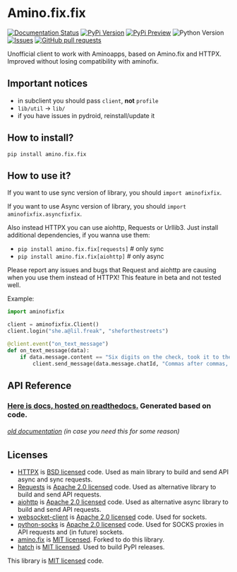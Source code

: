 # Amino.fix.fix

[![Documentation Status](https://readthedocs.org/projects/aminofixfix/badge/?version=latest)](https://aminofixfix.readthedocs.io/en/latest/?badge=latest)
[![PyPi Version](https://img.shields.io/pypi/v/amino.fix.fix.svg)](https://pypi.python.org/pypi/amino.fix.fix/)
[![PyPi Preview](https://img.shields.io/badge/pypi_pre-v1.0.7b4-blue)](https://pypi.org/project/amino.fix.fix/#history)
![Python Version](https://img.shields.io/badge/python-%3E%3D3.8-orange)
[![Issues](https://img.shields.io/github/issues-raw/imperialwool/amino.fix.fix.svg?maxAge=25000)](https://github.com/imperialwool/Amino.fix.fix/issues)
[![GitHub pull requests](https://img.shields.io/github/issues-pr/imperialwool/amino.fix.fix.svg?style=flat)](https://github.com/imperialwool/Amino.fix.fix/pulls)

Unofficial client to work with Aminoapps, based on Amino.fix and HTTPX. Improved without losing compatibility with aminofix.

## Important notices

- in subclient you should pass `client`, **not** `profile`
- `lib/util` -> `lib/`
- if you have issues in pydroid, reinstall/update it

## How to install?

`pip install amino.fix.fix`

## How to use it?

If you want to use sync version of library, you should `import aminofixfix`.

If you want to use Async version of library, you should `import aminofixfix.asyncfixfix`.

Also instead HTTPX you can use aiohttp, Requests or Urllib3. Just install additional dependencies, if you wanna use them:

- `pip install amino.fix.fix[requests]` # only sync
- `pip install amino.fix.fix[aiohttp]` # only async

Please report any issues and bugs that Request and aiohttp are causing when you use them instead of HTTPX! This feature in beta and not tested well.

Example:

```python
import aminofixfix

client = aminofixfix.Client()
client.login("she.a@lil.freak", "sheforthestreets")

@client.event("on_text_message")
def on_text_message(data):
    if data.message.content == "Six digits on the check, took it to the bank":
        client.send_message(data.message.chatId, "Commas after commas, make ya boy— (Freak out)")

```

## API Reference

### [Here is docs, hosted on readthedocs.](https://aminofixfix.readthedocs.io/en/latest/) Generated based on code.

###### [old documentation](https://aminopy.readthedocs.io/en/latest/) (in case you need this for some reason)

## Licenses

- [HTTPX](https://github.com/encode/httpx) is [BSD licensed](https://github.com/encode/httpx/blob/master/LICENSE.md) code. Used as main library to build and send API async and sync requests.
- [Requests](https://github.com/psf/requests) is [Apache 2.0 licensed](https://github.com/psf/requests/blob/main/LICENSE) code. Used as alternative library to build and send API requests.
- [aiohttp](https://github.com/aio-libs/aiohttp) is [Apache 2.0 licensed](https://github.com/aio-libs/aiohttp/blob/master/LICENSE.txt) code. Used as alternative async library to build and send API requests.
- [websocket-client](https://github.com/websocket-client/websocket-client) is [Apache 2.0 licensed](https://github.com/websocket-client/websocket-client/blob/master/LICENSE) code. Used for sockets.
- [python-socks](https://github.com/romis2012/python-socks) is [Apache 2.0 licensed](https://github.com/romis2012/python-socks/blob/master/LICENSE.txt) code. Used for SOCKS proxies in API requests and (in future) sockets.
- [amino.fix](https://github.com/Minori101/Amino.fix) is [MIT licensed](https://github.com/Minori101/Amino.fix/blob/main/LICENSE). Forked to do this library.
- [hatch](https://github.com/pypa/hatch/) is [MIT licensed](https://github.com/pypa/setuptools/blob/main/LICENSE). Used to build PyPI releases.

This library is [MIT licensed](https://github.com/imperialwool/Amino.fix.fix/blob/main/LICENSE) code.
